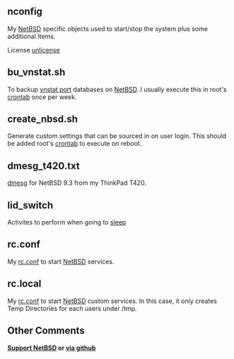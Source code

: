 ## nconfig
My [NetBSD](https://www.netbsd.org/) specific objects
used to start/stop the system plus some additional Items.

License [unlicense](https://unlicense.org)

## bu\_vnstat.sh
To backup
[vnstat port](https://pkgsrc.se/net/vnstat)
databases on
[NetBSD](https://www.netbsd.org/).
I usually execute this in root's 
[crontab](https://man.netbsd.org/crontab.1)
once per week.

## create\_nbsd.sh
Generate custom settings that can be sourced in on user login.
This should be added root's
[crontab](https://man.netbsd.org/crontab.1)
to execute on reboot.

## dmesg\_t420.txt
[dmesg](https://man.netbsd.org/dmesg.8) for NetBSD 9.3 from
my ThinkPad T420.

## lid\_switch
Activites to perform when going to
[sleep](https://en.wikipedia.org/wiki/Sleep_mode)

## rc.conf
My [rc.conf](https://man.netbsd.org/rc.conf.5)
to start [NetBSD](https://www.netbsd.org/)
services.

## rc.local
My [rc.conf](https://man.netbsd.org/rc.local)
to start [NetBSD](https://www.netbsd.org/)
custom services.
In this case, it only creates Temp Directories
for each users under /tmp.

## Other Comments
**[Support NetBSD](https://www.netbsd.org/donations/) or
[via github](https://github.com/sponsors/NetBSD)**

